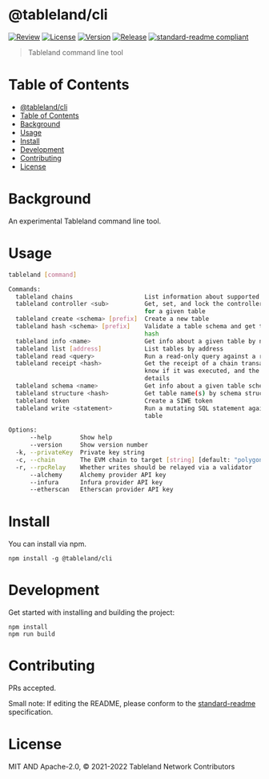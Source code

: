 # @tableland/cli

[![Review](https://github.com/tablelandnetwork/js-tableland-cli/actions/workflows/review.yml/badge.svg)](https://github.com/tablelandnetwork/js-tableland-cli/actions/workflows/review.yml)
[![License](https://img.shields.io/github/license/tablelandnetwork/js-tableland-cli.svg)](./LICENSE)
[![Version](https://img.shields.io/github/package-json/v/tablelandnetwork/js-tableland-cli.svg)](./package.json)
[![Release](https://img.shields.io/github/release/tablelandnetwork/js-tableland-cli.svg)](https://github.com/tablelandnetwork/js-tableland-cli/releases/latest)
[![standard-readme compliant](https://img.shields.io/badge/standard--readme-OK-green.svg)](https://github.com/RichardLitt/standard-readme)

> Tableland command line tool

# Table of Contents

- [@tableland/cli](#tablelandcli)
- [Table of Contents](#table-of-contents)
- [Background](#background)
- [Usage](#usage)
- [Install](#install)
- [Development](#development)
- [Contributing](#contributing)
- [License](#license)

# Background

An experimental Tableland command line tool.

# Usage

```bash
tableland [command]

Commands:
  tableland chains                    List information about supported chains
  tableland controller <sub>          Get, set, and lock the controller contract
                                      for a given table
  tableland create <schema> [prefix]  Create a new table
  tableland hash <schema> [prefix]    Validate a table schema and get the structure
                                      hash
  tableland info <name>               Get info about a given table by name
  tableland list [address]            List tables by address
  tableland read <query>              Run a read-only query against a remote table
  tableland receipt <hash>            Get the receipt of a chain transaction to
                                      know if it was executed, and the execution
                                      details
  tableland schema <name>             Get info about a given table schema
  tableland structure <hash>          Get table name(s) by schema structure hash
  tableland token                     Create a SIWE token
  tableland write <statement>         Run a mutating SQL statement against a remote
                                      table

Options:
      --help        Show help                                          [boolean]
      --version     Show version number                                [boolean]
  -k, --privateKey  Private key string                                  [string]
  -c, --chain       The EVM chain to target [string] [default: "polygon-mumbai"]
  -r, --rpcRelay    Whether writes should be relayed via a validator   [boolean]
      --alchemy     Alchemy provider API key                            [string]
      --infura      Infura provider API key                             [string]
      --etherscan   Etherscan provider API key                          [string]
```

# Install

You can install via npm.

```
npm install -g @tableland/cli
```

# Development

Get started with installing and building the project:

```shell
npm install
npm run build
```

# Contributing

PRs accepted.

Small note: If editing the README, please conform to the
[standard-readme](https://github.com/RichardLitt/standard-readme) specification.

# License

MIT AND Apache-2.0, © 2021-2022 Tableland Network Contributors
